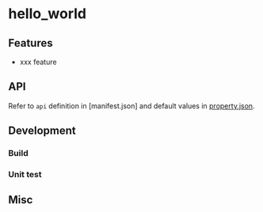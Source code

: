 # hello_world

<!-- brief introduction for the extension -->

## Features

<!-- main features introduction -->

- xxx feature

## API

Refer to `api` definition in [manifest.json] and default values in [property.json](property.json).

<!-- Additional API.md can be referred to if extra introduction needed -->

## Development

### Build

<!-- build dependencies and steps -->

### Unit test

<!-- how to do unit test for the extension -->

## Misc

<!-- others if applicable -->
